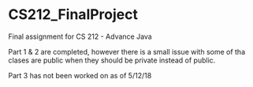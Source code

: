 # CS212_FinalProject
Final assignment for CS 212 - Advance Java

 Part 1 & 2 are completed, however there is a small issue with some of tha clases are public when they should be private instead of public.

 Part 3 has not been worked on as of 5/12/18